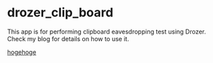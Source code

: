 # drozer_clip_board
This app is for performing clipboard eavesdropping test using Drozer.<br>
Check my blog for details on how to use it.<br>

[hogehoge](http://example.com)
